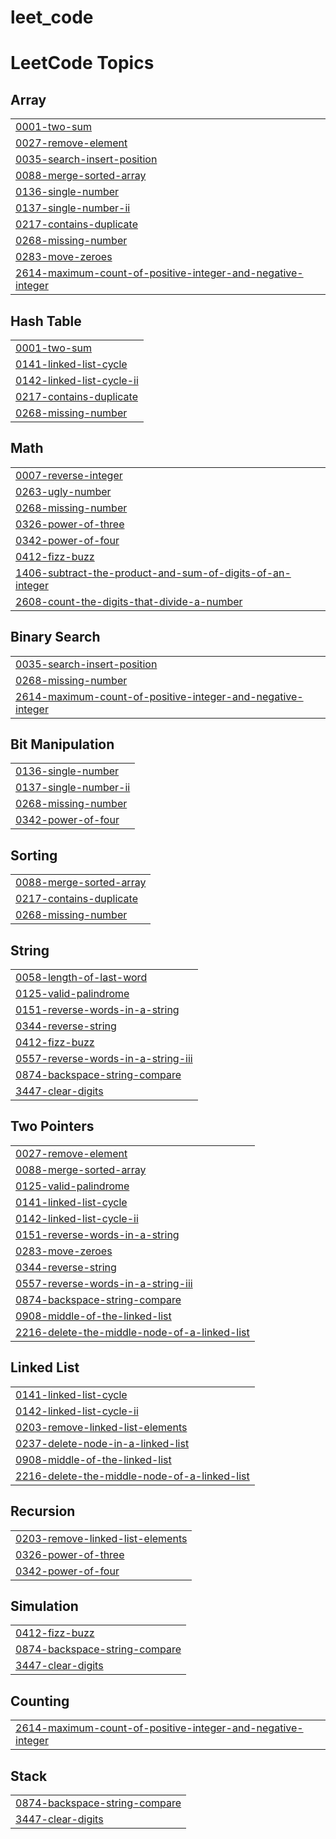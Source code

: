 # leet_code
<!---LeetCode Topics Start-->
# LeetCode Topics
## Array
|  |
| ------- |
| [0001-two-sum](https://github.com/Yaswanthkumarpasupuleti/leet_code/tree/master/0001-two-sum) |
| [0027-remove-element](https://github.com/Yaswanthkumarpasupuleti/leet_code/tree/master/0027-remove-element) |
| [0035-search-insert-position](https://github.com/Yaswanthkumarpasupuleti/leet_code/tree/master/0035-search-insert-position) |
| [0088-merge-sorted-array](https://github.com/Yaswanthkumarpasupuleti/leet_code/tree/master/0088-merge-sorted-array) |
| [0136-single-number](https://github.com/Yaswanthkumarpasupuleti/leet_code/tree/master/0136-single-number) |
| [0137-single-number-ii](https://github.com/Yaswanthkumarpasupuleti/leet_code/tree/master/0137-single-number-ii) |
| [0217-contains-duplicate](https://github.com/Yaswanthkumarpasupuleti/leet_code/tree/master/0217-contains-duplicate) |
| [0268-missing-number](https://github.com/Yaswanthkumarpasupuleti/leet_code/tree/master/0268-missing-number) |
| [0283-move-zeroes](https://github.com/Yaswanthkumarpasupuleti/leet_code/tree/master/0283-move-zeroes) |
| [2614-maximum-count-of-positive-integer-and-negative-integer](https://github.com/Yaswanthkumarpasupuleti/leet_code/tree/master/2614-maximum-count-of-positive-integer-and-negative-integer) |
## Hash Table
|  |
| ------- |
| [0001-two-sum](https://github.com/Yaswanthkumarpasupuleti/leet_code/tree/master/0001-two-sum) |
| [0141-linked-list-cycle](https://github.com/Yaswanthkumarpasupuleti/leet_code/tree/master/0141-linked-list-cycle) |
| [0142-linked-list-cycle-ii](https://github.com/Yaswanthkumarpasupuleti/leet_code/tree/master/0142-linked-list-cycle-ii) |
| [0217-contains-duplicate](https://github.com/Yaswanthkumarpasupuleti/leet_code/tree/master/0217-contains-duplicate) |
| [0268-missing-number](https://github.com/Yaswanthkumarpasupuleti/leet_code/tree/master/0268-missing-number) |
## Math
|  |
| ------- |
| [0007-reverse-integer](https://github.com/Yaswanthkumarpasupuleti/leet_code/tree/master/0007-reverse-integer) |
| [0263-ugly-number](https://github.com/Yaswanthkumarpasupuleti/leet_code/tree/master/0263-ugly-number) |
| [0268-missing-number](https://github.com/Yaswanthkumarpasupuleti/leet_code/tree/master/0268-missing-number) |
| [0326-power-of-three](https://github.com/Yaswanthkumarpasupuleti/leet_code/tree/master/0326-power-of-three) |
| [0342-power-of-four](https://github.com/Yaswanthkumarpasupuleti/leet_code/tree/master/0342-power-of-four) |
| [0412-fizz-buzz](https://github.com/Yaswanthkumarpasupuleti/leet_code/tree/master/0412-fizz-buzz) |
| [1406-subtract-the-product-and-sum-of-digits-of-an-integer](https://github.com/Yaswanthkumarpasupuleti/leet_code/tree/master/1406-subtract-the-product-and-sum-of-digits-of-an-integer) |
| [2608-count-the-digits-that-divide-a-number](https://github.com/Yaswanthkumarpasupuleti/leet_code/tree/master/2608-count-the-digits-that-divide-a-number) |
## Binary Search
|  |
| ------- |
| [0035-search-insert-position](https://github.com/Yaswanthkumarpasupuleti/leet_code/tree/master/0035-search-insert-position) |
| [0268-missing-number](https://github.com/Yaswanthkumarpasupuleti/leet_code/tree/master/0268-missing-number) |
| [2614-maximum-count-of-positive-integer-and-negative-integer](https://github.com/Yaswanthkumarpasupuleti/leet_code/tree/master/2614-maximum-count-of-positive-integer-and-negative-integer) |
## Bit Manipulation
|  |
| ------- |
| [0136-single-number](https://github.com/Yaswanthkumarpasupuleti/leet_code/tree/master/0136-single-number) |
| [0137-single-number-ii](https://github.com/Yaswanthkumarpasupuleti/leet_code/tree/master/0137-single-number-ii) |
| [0268-missing-number](https://github.com/Yaswanthkumarpasupuleti/leet_code/tree/master/0268-missing-number) |
| [0342-power-of-four](https://github.com/Yaswanthkumarpasupuleti/leet_code/tree/master/0342-power-of-four) |
## Sorting
|  |
| ------- |
| [0088-merge-sorted-array](https://github.com/Yaswanthkumarpasupuleti/leet_code/tree/master/0088-merge-sorted-array) |
| [0217-contains-duplicate](https://github.com/Yaswanthkumarpasupuleti/leet_code/tree/master/0217-contains-duplicate) |
| [0268-missing-number](https://github.com/Yaswanthkumarpasupuleti/leet_code/tree/master/0268-missing-number) |
## String
|  |
| ------- |
| [0058-length-of-last-word](https://github.com/Yaswanthkumarpasupuleti/leet_code/tree/master/0058-length-of-last-word) |
| [0125-valid-palindrome](https://github.com/Yaswanthkumarpasupuleti/leet_code/tree/master/0125-valid-palindrome) |
| [0151-reverse-words-in-a-string](https://github.com/Yaswanthkumarpasupuleti/leet_code/tree/master/0151-reverse-words-in-a-string) |
| [0344-reverse-string](https://github.com/Yaswanthkumarpasupuleti/leet_code/tree/master/0344-reverse-string) |
| [0412-fizz-buzz](https://github.com/Yaswanthkumarpasupuleti/leet_code/tree/master/0412-fizz-buzz) |
| [0557-reverse-words-in-a-string-iii](https://github.com/Yaswanthkumarpasupuleti/leet_code/tree/master/0557-reverse-words-in-a-string-iii) |
| [0874-backspace-string-compare](https://github.com/Yaswanthkumarpasupuleti/leet_code/tree/master/0874-backspace-string-compare) |
| [3447-clear-digits](https://github.com/Yaswanthkumarpasupuleti/leet_code/tree/master/3447-clear-digits) |
## Two Pointers
|  |
| ------- |
| [0027-remove-element](https://github.com/Yaswanthkumarpasupuleti/leet_code/tree/master/0027-remove-element) |
| [0088-merge-sorted-array](https://github.com/Yaswanthkumarpasupuleti/leet_code/tree/master/0088-merge-sorted-array) |
| [0125-valid-palindrome](https://github.com/Yaswanthkumarpasupuleti/leet_code/tree/master/0125-valid-palindrome) |
| [0141-linked-list-cycle](https://github.com/Yaswanthkumarpasupuleti/leet_code/tree/master/0141-linked-list-cycle) |
| [0142-linked-list-cycle-ii](https://github.com/Yaswanthkumarpasupuleti/leet_code/tree/master/0142-linked-list-cycle-ii) |
| [0151-reverse-words-in-a-string](https://github.com/Yaswanthkumarpasupuleti/leet_code/tree/master/0151-reverse-words-in-a-string) |
| [0283-move-zeroes](https://github.com/Yaswanthkumarpasupuleti/leet_code/tree/master/0283-move-zeroes) |
| [0344-reverse-string](https://github.com/Yaswanthkumarpasupuleti/leet_code/tree/master/0344-reverse-string) |
| [0557-reverse-words-in-a-string-iii](https://github.com/Yaswanthkumarpasupuleti/leet_code/tree/master/0557-reverse-words-in-a-string-iii) |
| [0874-backspace-string-compare](https://github.com/Yaswanthkumarpasupuleti/leet_code/tree/master/0874-backspace-string-compare) |
| [0908-middle-of-the-linked-list](https://github.com/Yaswanthkumarpasupuleti/leet_code/tree/master/0908-middle-of-the-linked-list) |
| [2216-delete-the-middle-node-of-a-linked-list](https://github.com/Yaswanthkumarpasupuleti/leet_code/tree/master/2216-delete-the-middle-node-of-a-linked-list) |
## Linked List
|  |
| ------- |
| [0141-linked-list-cycle](https://github.com/Yaswanthkumarpasupuleti/leet_code/tree/master/0141-linked-list-cycle) |
| [0142-linked-list-cycle-ii](https://github.com/Yaswanthkumarpasupuleti/leet_code/tree/master/0142-linked-list-cycle-ii) |
| [0203-remove-linked-list-elements](https://github.com/Yaswanthkumarpasupuleti/leet_code/tree/master/0203-remove-linked-list-elements) |
| [0237-delete-node-in-a-linked-list](https://github.com/Yaswanthkumarpasupuleti/leet_code/tree/master/0237-delete-node-in-a-linked-list) |
| [0908-middle-of-the-linked-list](https://github.com/Yaswanthkumarpasupuleti/leet_code/tree/master/0908-middle-of-the-linked-list) |
| [2216-delete-the-middle-node-of-a-linked-list](https://github.com/Yaswanthkumarpasupuleti/leet_code/tree/master/2216-delete-the-middle-node-of-a-linked-list) |
## Recursion
|  |
| ------- |
| [0203-remove-linked-list-elements](https://github.com/Yaswanthkumarpasupuleti/leet_code/tree/master/0203-remove-linked-list-elements) |
| [0326-power-of-three](https://github.com/Yaswanthkumarpasupuleti/leet_code/tree/master/0326-power-of-three) |
| [0342-power-of-four](https://github.com/Yaswanthkumarpasupuleti/leet_code/tree/master/0342-power-of-four) |
## Simulation
|  |
| ------- |
| [0412-fizz-buzz](https://github.com/Yaswanthkumarpasupuleti/leet_code/tree/master/0412-fizz-buzz) |
| [0874-backspace-string-compare](https://github.com/Yaswanthkumarpasupuleti/leet_code/tree/master/0874-backspace-string-compare) |
| [3447-clear-digits](https://github.com/Yaswanthkumarpasupuleti/leet_code/tree/master/3447-clear-digits) |
## Counting
|  |
| ------- |
| [2614-maximum-count-of-positive-integer-and-negative-integer](https://github.com/Yaswanthkumarpasupuleti/leet_code/tree/master/2614-maximum-count-of-positive-integer-and-negative-integer) |
## Stack
|  |
| ------- |
| [0874-backspace-string-compare](https://github.com/Yaswanthkumarpasupuleti/leet_code/tree/master/0874-backspace-string-compare) |
| [3447-clear-digits](https://github.com/Yaswanthkumarpasupuleti/leet_code/tree/master/3447-clear-digits) |
<!---LeetCode Topics End-->
